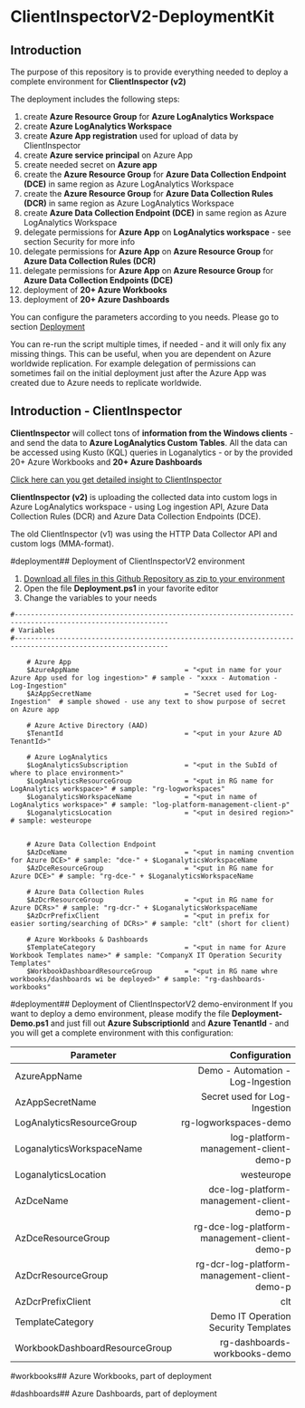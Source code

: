 # ClientInspectorV2-DeploymentKit

## Introduction
The purpose of this repository is to provide everything needed to deploy a complete environment for **ClientInspector (v2)**

The deployment includes the following steps:
1. create **Azure Resource Group** for **Azure LogAnalytics Workspace**
2. create **Azure LogAnalytics Workspace**
3. create **Azure App registration** used for upload of data by ClientInspector
4. create **Azure service principal** on Azure App
5. create needed secret on **Azure app** 
6. create the **Azure Resource Group** for **Azure Data Collection Endpoint (DCE)** in same region as Azure LogAnalytics Workspace
7. create the **Azure Resource Group** for **Azure Data Collection Rules (DCR)** in same region as Azure LogAnalytics Workspace
8. create **Azure Data Collection Endpoint (DCE)** in same region as Azure LogAnalytics Workspace
9. delegate permissions for **Azure App** on **LogAnalytics workspace** - see section Security for more info
10. delegate permissions for **Azure App** on **Azure Resource Group** for **Azure Data Collection Rules (DCR)**
11. delegate permissions for **Azure App** on **Azure Resource Group** for **Azure Data Collection Endpoints (DCE)**
12. deployment of **20+ Azure Workbooks**
13. deployment of **20+ Azure Dashboards**

You can configure the parameters according to you needs. Please go to section [Deployment](#deployment)

You can re-run the script multiple times, if needed - and it will only fix any missing things.
This can be useful, when you are dependent on Azure worldwide replication. For example delegation of permissions can sometimes fail on the initial deployment just after the Azure App was created due to Azure needs to replicate worldwide.

## Introduction - ClientInspector
**ClientInspector** will collect tons of **information from the Windows clients** - and send the data to **Azure LogAnalytics Custom Tables**.
All the data can be accessed using Kusto (KQL) queries in Loganalytics - or by the provided 20+ Azure Workbooks and **20+ Azure Dashboards**
   
[Click here can you get detailed insight to ClientInspector](https://github.com/KnudsenMorten/ClientInspectorV2) 

**ClientInspector (v2)** is uploading the collected data into custom logs in Azure LogAnalytics workspace - using Log ingestion API, Azure Data Collection Rules (DCR) and Azure Data Collection Endpoints (DCE). 

The old ClientInspector (v1) was using the HTTP Data Collector API and custom logs (MMA-format).


#deployment## Deployment of ClientInspectorV2 environment
1. [Download all files in this Github Repository as zip to your environment](https://github.com/KnudsenMorten/ClientInspectorV2-DeploymentKit/archive/refs/heads/main.zip)
2. Open the file **Deployment.ps1** in your favorite editor
3. Change the variables to your needs
```
#------------------------------------------------------------------------------------------------------------
# Variables
#------------------------------------------------------------------------------------------------------------

	# Azure App
	$AzureAppName                          = "<put in name for your Azure App used for log ingestion>" # sample - "xxxx - Automation - Log-Ingestion"
	$AzAppSecretName                       = "Secret used for Log-Ingestion"  # sample showed - use any text to show purpose of secret on Azure app

	# Azure Active Directory (AAD)
	$TenantId                              = "<put in your Azure AD TenantId>"

	# Azure LogAnalytics
	$LogAnalyticsSubscription              = "<put in the SubId of where to place environment>"
	$LogAnalyticsResourceGroup             = "<put in RG name for LogAnalytics workspace>" # sample: "rg-logworkspaces"
	$LoganalyticsWorkspaceName             = "<put in name of LogAnalytics workspace>" # sample: "log-platform-management-client-p"
	$LoganalyticsLocation                  = "<put in desired region>" # sample: westeurope


	# Azure Data Collection Endpoint
	$AzDceName                             = "<put in naming cnvention for Azure DCE>" # sample: "dce-" + $LoganalyticsWorkspaceName
	$AzDceResourceGroup                    = "<put in RG name for Azure DCE>" # sample: "rg-dce-" + $LoganalyticsWorkspaceName

	# Azure Data Collection Rules
	$AzDcrResourceGroup                    = "<put in RG name for Azure DCRs>" # sample: "rg-dcr-" + $LoganalyticsWorkspaceName
	$AzDcrPrefixClient                     = "<put in prefix for easier sorting/searching of DCRs>" # sample: "clt" (short for client)

	# Azure Workbooks & Dashboards
	$TemplateCategory                      = "<put in name for Azure Workbook Templates name>" # sample: "CompanyX IT Operation Security Templates"
	$WorkbookDashboardResourceGroup        = "<put in RG name whre workbooks/dashboards wi be deployed>" # sample: "rg-dashboards-workbooks"
```

#deployment## Deployment of ClientInspectorV2 demo-environment
If you want to deploy a demo environment, please modify the file **Deployment-Demo.ps1** and just fill out **Azure SubscriptionId** and **Azure TenantId** - and you will get a complete environment with this configuration:

| Parameter                       | Configuration
| -------------                   | -----:|
| AzureAppName                    | Demo - Automation - Log-Ingestion |
| AzAppSecretName                 | Secret used for Log-Ingestion |
| LogAnalyticsResourceGroup       | rg-logworkspaces-demo |
| LoganalyticsWorkspaceName       | log-platform-management-client-demo-p |
| LoganalyticsLocation            | westeurope |
| AzDceName                       | dce-log-platform-management-client-demo-p |
| AzDceResourceGroup              | rg-dce-log-platform-management-client-demo-p |
| AzDcrResourceGroup              | rg-dcr-log-platform-management-client-demo-p |
| AzDcrPrefixClient               | clt |
| TemplateCategory                | Demo IT Operation Security Templates |
| WorkbookDashboardResourceGroup  | rg-dashboards-workbooks-demo |

#workbooks## Azure Workbooks, part of deployment

#dashboards## Azure Dashboards, part of deployment
